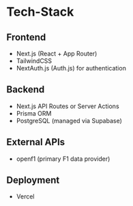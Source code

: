 # Tech-Stack

## Frontend

- Next.js (React + App Router)
- TailwindCSS
- NextAuth.js (Auth.js) for authentication

## Backend

- Next.js API Routes or Server Actions
- Prisma ORM
- PostgreSQL (managed via Supabase)

## External APIs

- openf1 (primary F1 data provider)

## Deployment

- Vercel
